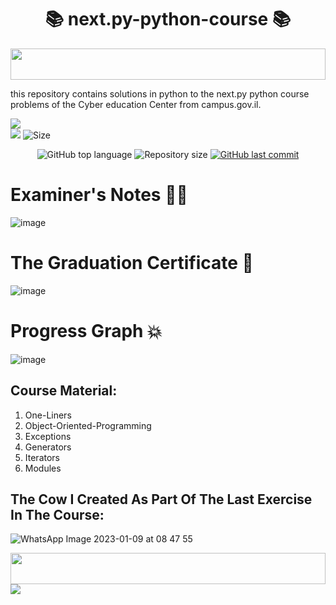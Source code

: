 <h1 align="center"> 📚 next.py-python-course 📚 </h1>

<img src="https://i.imgur.com/dBaSKWF.gif" height="50" width="100%">

this repository contains solutions in python to the next.py python course problems of the Cyber education Center from campus.gov.il. 

![](http://ForTheBadge.com/images/badges/made-with-python.svg)
<br>
![](https://img.shields.io/tokei/lines/github/lironmiz/next.py-python-course?color=red&label=Lines%20of%20Code)
![Size](https://img.shields.io/github/repo-size/lironmiz/next.py-python-course?color=red&label=Repo%20Size%20)

<p align="center">
  <img alt="GitHub top language" src="https://img.shields.io/github/languages/top/lironmiz/next.py-python-course?color=04D361&labelColor=000000">
  
 <img alt="Repository size" src="https://img.shields.io/github/repo-size/lironmiz/next.py-python-course?color=04D361&labelColor=000000">
  
  <a href="https://github.com/lironmiz/Link-Tree/commits/master">
    <img alt="GitHub last commit" src="https://img.shields.io/github/last-commit/lironmiz/next.py-python-course?color=04D361&labelColor=000000">
  </a>
</p>

# Examiner's Notes 👨‍🏫

![image](https://user-images.githubusercontent.com/91504420/213154277-e007307d-1ee5-4444-971d-d5cf76e02f81.png)

# The Graduation Certificate 🦾

![image](https://user-images.githubusercontent.com/91504420/212978813-ee939ba3-7058-4ec9-9ffe-648c3b18df53.png)

# Progress Graph 💥

![image](https://user-images.githubusercontent.com/91504420/212978934-737b93f6-9710-4cc5-8c2f-1d05db9f870e.png)

## Course Material:
1. One-Liners
2. Object-Oriented-Programming
3. Exceptions
4. Generators
5. Iterators
6. Modules

## The Cow I Created As Part Of The Last Exercise In The Course:

![WhatsApp Image 2023-01-09 at 08 47 55](https://user-images.githubusercontent.com/91504420/211262226-034ec277-a801-4191-8184-86ad68b24d01.jpg)

<img src="https://i.imgur.com/dBaSKWF.gif" height="50" width="100%">

<img src="https://media.giphy.com/media/scZPhLqaVOM1qG4lT9/giphy.gif">
